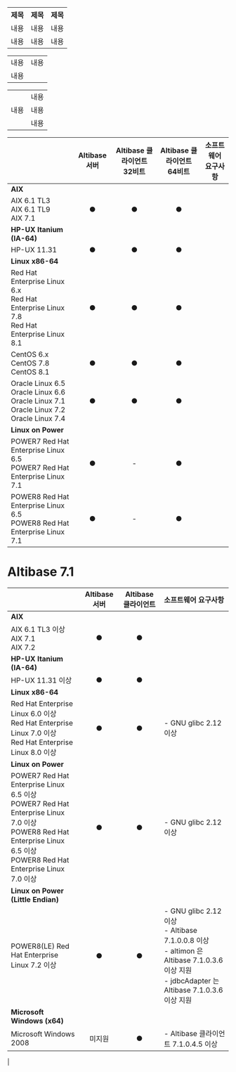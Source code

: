 
<table>
  <tr>
    <th>제목</th>
    <th>제목</th>
    <th>제목</th>
  </tr>
  <tr>
    <td>내용</td>
    <td>내용</td>
    <td>내용</td>
  </tr>
  <tr>
    <td>내용</td>
    <td>내용</td>
    <td>내용</td>
  </tr>
</table>
<table>
  <tr>
    <td>내용</td>
    <td>내용</td>
  </tr>
  <tr>
    <td colspan="2">내용</td>
  </tr>
</table>

<table>
  <tr>
    <td rowspan="3">내용</td>
    <td>내용</td>
  </tr>
  <tr>
    <td>내용</td>
  </tr>
  <tr>
    <td>내용</td>
  </tr>
</table>





|                           | Altibase 서버<br /> | Altibase 클라이언트<br />32비트 | Altibase 클라이언트<br />64비트 | 소프트웨어 요구사항 |
| ------------------------- | :-----------------: | :-----------------------------: | :-----------------------------: | ------------------- |
| **AIX**                   |                     |                                 |                                 |                     |
| AIX 6.1 TL3<br />AIX 6.1  TL9<br />AIX 7.1 |          ●          |                ●                |                ●                |                     |
| **HP-UX Itanium (IA-64)** |                     |                                 |                                 |                     |
| HP-UX 11.31               | ● | ● | ● |                     |
|**Linux x86-64**|||||
|Red Hat Enterprise Linux 6.x<br/>Red Hat Enterprise Linux 7.8<br/>Red Hat Enterprise Linux 8.1|●|●|●||
|CentOS 6.x<br/>CentOS 7.8<br/>CentOS 8.1|●|●|●||
|Oracle Linux 6.5<br/>Oracle Linux 6.6<br/>Oracle Linux 7.1<br/>Oracle Linux 7.2<br/>Oracle Linux 7.4|●|●|●||
|**Linux on Power**|||||
|POWER7 Red Hat Enterprise Linux 6.5<br/>POWER7 Red Hat Enterprise Linux 7.1|●|-|●||
|POWER8 Red Hat Enterprise Linux 6.5<br/>POWER8 Red Hat Enterprise Linux 7.1|●|-|●||


# Altibase 7.1




|                                                              | Altibase 서버<br /> | Altibase 클라이언트<br /> | 소프트웨어 요구사항                                          |
| ------------------------------------------------------------ | :-----------------: | :-----------------------: | :----------------------------------------------------------- |
| **AIX**                                                      |                     |                           |                                                              |
| AIX 6.1 TL3 이상<br />AIX 7.1<br />AIX 7.2                   |          ●          |             ●             |                                                              |
| **HP-UX Itanium (IA-64)**                                    |                     |                           |                                                              |
| HP-UX 11.31 이상                                             |          ●          |             ●             |                                                              |
| **Linux x86-64**                                             |                     |                           |                                                              |
| Red Hat Enterprise Linux 6.0 이상<br/>Red Hat Enterprise Linux 7.0 이상<br/>Red Hat Enterprise Linux 8.0 이상 |          ●          |             ●             | - GNU glibc 2.12 이상                                        |
| **Linux on Power**                                           |                     |                           |                                                              |
| POWER7 Red Hat Enterprise Linux 6.5 이상<br/>POWER7 Red Hat Enterprise Linux 7.0 이상<br />POWER8 Red Hat Enterprise Linux 6.5 이상<br/>POWER8 Red Hat Enterprise Linux 7.0 이상 |          ●          |             ●             | - GNU glibc 2.12 이상                                        |
| **Linux on Power** **(Little Endian)**                       |                     |                           |                                                              |
| POWER8(LE) Red Hat Enterprise Linux 7.2 이상                 |          ●          |             ●             | - GNU glibc 2.12 이상<br />- Altibase 7.1.0.0.8 이상<br />- altimon 은 Altibase 7.1.0.3.6 이상 지원<br />- jdbcAdapter 는 Altibase 7.1.0.3.6 이상 지원 |
| **Microsoft Windows (x64)**                                  |                     |                           |                                                              |
| Microsoft Windows 2008                                       |       미지원        |             ●             | - Altibase 클라이언트 7.1.0.4.5 이상                         |

|


